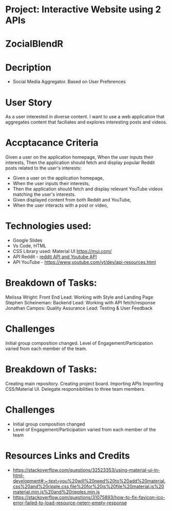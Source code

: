 # Project: Interactive Website using 2 APIs 

# ZocialBlendR

# Decription 
- Social Media Aggregator. Based on User Preferences 

# User Story 
As a user interested in diverse content.
I want to use a web application that aggregates content that faciliates and explores interesting posts and videos.

# Accptacance Criteria 
Given a user on the application homepage,
When the user inputs their interests,
Then the application should fetch and display popular Reddit posts related to the user's interests:

- Given a user on the application homepage,
- When the user inputs their interests,
- Then the application should fetch and display relevant YouTube videos   matching the user's interests.
- Given displayed content from both Reddit and YouTube,
- When the user interacts with a post or video,

# Technologies used: 
- Google Slides
- Vs Code, HTML
- CSS Library used: Material UI https://mui.com/
- API Reddit - [reddit API and Youtube API](https://www.reddit.com/dev/api)
- API YouTube - [https://www.youtube.com/yt/dev/api-resources.html
](https://www.youtube.com/yt/dev/api-resources.html)

# Breakdown of Tasks: 
Melissa Wright: Front End Lead: Working with Style and Landing Page
Stephen Scheineman: Backend Lead: Working with API fetch/response
Jonathan Campos: Quality Assurance Lead: Testing & User Feedback

# Challenges
Initial group composition changed. Level of Engagement/Participation varied from each member of the team. 

# Breakdown of Tasks: 
Creating main repository.
Creating project board.
Importing APIs
Importing CSS/Material UI.
Delegate responsibilities to three team members.

# Challenges
- Initial group composition changed
- Level of Engagement/Participation varied from each member of the team

# Resources Links and Credits 
- https://stackoverflow.com/questions/32523353/using-material-ui-in-html-development#:~:text=you%20will%20need%20to%20add%20material.css%20and%20ripple.css,file%20for%20js%20file%20material.js%20material.min.js%20and%20ripples.min.js
- https://stackoverflow.com/questions/31075893/how-to-fix-favicon-ico-error-failed-to-load-resource-neterr-empty-response

